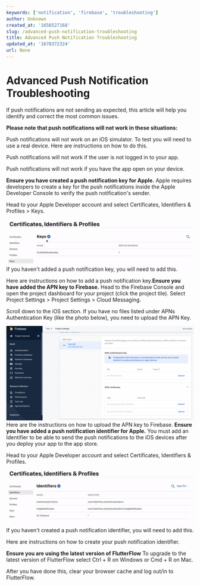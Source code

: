 ```yaml
---
keywords: ['notification', 'firebase', 'troubleshooting']
author: Unknown
created_at: '1656527168'
slug: /advanced-push-notification-troubleshooting
title: Advanced Push Notification Troubleshooting
updated_at: '1678372324'
url: None
---
```

# Advanced Push Notification Troubleshooting

If push notifications are not sending as expected, this article will help you identify and correct the most common issues.

**Please note that push notifications will not work in these situations:**

Push notifications will not work on an iOS simulator. To test you will need to use a real device. Here are instructions on how to do this.

Push notifications will not work if the user is not logged in to your app.

Push notifications will not work if you have the app open on your device. 

**Ensure you have created a push notification key for Apple.**
Apple requires developers to create a key for the push notifications inside the Apple Developer Console to verify the push notification's sender.

Head to your Apple Developer account and select Certificates, Identifiers &amp; Profiles &gt; Keys.

![](../assets/20250430121405271522.png)If you haven't added a push notification key, you will need to add this.

Here are instructions on how to add a push notification key.​
**Ensure you have added the APN key to Firebase.**
Head to the Firebase Console and open the project dashboard for your project (click the project tile). Select Project Settings &gt; Project Settings &gt; Cloud Messaging.

Scroll down to the iOS section. If you have no files listed under APNs Authentication Key (like the photo below), you need to upload the APN Key.

![](../assets/20250430121405587477.png)Here are the instructions on how to upload the APN key to Firebase.​
**Ensure you have added a push notification identifier for Apple.**
You must add an Identifier to be able to send the push notifications to the iOS devices after you deploy your app to the app store.

Head to your Apple Developer account and select Certificates, Identifiers &amp; Profiles.

![](../assets/20250430121405921022.png)If you haven't created a push notification identifier, you will need to add this.

Here are instructions on how to create your push notification identifier.

**Ensure you are using the latest version of FlutterFlow**
To upgrade to the latest version of FlutterFlow select Ctrl + R on Windows or Cmd + R on Mac. 

After you have done this, clear your browser cache and log out/in to FlutterFlow.

